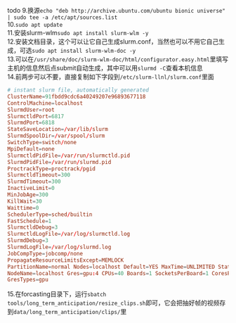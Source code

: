 todo
9.换源`echo "deb http://archive.ubuntu.com/ubuntu bionic universe" | sudo tee -a /etc/apt/sources.list`<br />
10.`sudo apt update`<br />
11.安装slurm-wlm`sudo apt install slurm-wlm -y`<br />
12.安装文档目录，这个可以让它自己生成slurm.conf，当然也可以不用它自己生成，可选`sudo apt install slurm-wlm-doc -y`<br />
13.可以在`/usr/share/doc/slurm-wlm-doc/html/configurator.easy.html`里填写主机的信息然后点submit自动生成，其中可以用`slurmd -C`查看本机信息<br />
14.前两步可以不要，直接复制如下字段到`/etc/slurm-llnl/slurm.conf`里面
```conf
# instant slurm file, automatically generated
ClusterName=91fbdd9cdc6a40249207e96893677118
ControlMachine=localhost
SlurmdUser=root
SlurmctldPort=6817
SlurmdPort=6818
StateSaveLocation=/var/lib/slurm
SlurmdSpoolDir=/var/spool/slurm
SwitchType=switch/none
MpiDefault=none
SlurmctldPidFile=/var/run/slurmctld.pid
SlurmdPidFile=/var/run/slurmd.pid
ProctrackType=proctrack/pgid
SlurmctldTimeout=300
SlurmdTimeout=300
InactiveLimit=0
MinJobAge=300
KillWait=30
Waittime=0
SchedulerType=sched/builtin
FastSchedule=1
SlurmctldDebug=3
SlurmctldLogFile=/var/log/slurmctld.log
SlurmdDebug=3
SlurmdLogFile=/var/log/slurmd.log
JobCompType=jobcomp/none
PropagateResourceLimitsExcept=MEMLOCK
PartitionName=normal Nodes=localhost Default=YES MaxTime=UNLIMITED State=UP
NodeName=localhost Gres=gpu:4 CPUs=40 Boards=1 SocketsPerBoard=1 CoresPerSocket=20 ThreadsPerCore=2 RealMemory=257862
GresTypes=gpu
```
15.在forcasting目录下，运行`sbatch tools/long_term_anticipation/resize_clips.sh`即可，它会把抽好帧的视频存到`data/long_term_anticipation/clips/`里<br />
